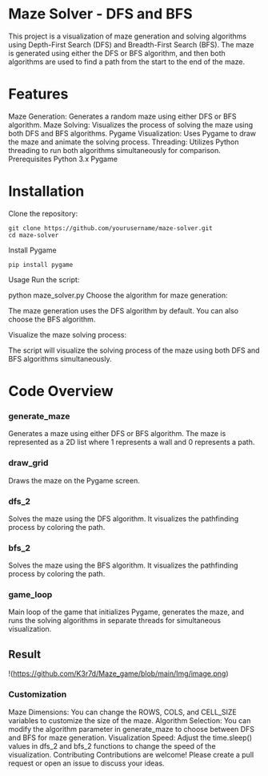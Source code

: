 # Maze Solver - DFS and BFS
This project is a visualization of maze generation and solving algorithms using Depth-First Search (DFS) and Breadth-First Search (BFS). The maze is generated using either the DFS or BFS algorithm, and then both algorithms are used to find a path from the start to the end of the maze.

# Features
Maze Generation: Generates a random maze using either DFS or BFS algorithm.
Maze Solving: Visualizes the process of solving the maze using both DFS and BFS algorithms.
Pygame Visualization: Uses Pygame to draw the maze and animate the solving process.
Threading: Utilizes Python threading to run both algorithms simultaneously for comparison.
Prerequisites
Python 3.x
Pygame
# Installation
Clone the repository:

```
git clone https://github.com/yourusername/maze-solver.git
cd maze-solver
```
Install Pygame
```
pip install pygame
```
Usage
Run the script:

python maze_solver.py
Choose the algorithm for maze generation:

The maze generation uses the DFS algorithm by default. You can also choose the BFS algorithm.

Visualize the maze solving process:

The script will visualize the solving process of the maze using both DFS and BFS algorithms simultaneously.

# Code Overview
### generate_maze
Generates a maze using either DFS or BFS algorithm. The maze is represented as a 2D list where 1 represents a wall and 0 represents a path.

### draw_grid
Draws the maze on the Pygame screen.

### dfs_2
Solves the maze using the DFS algorithm. It visualizes the pathfinding process by coloring the path.

### bfs_2
Solves the maze using the BFS algorithm. It visualizes the pathfinding process by coloring the path.

### game_loop
Main loop of the game that initializes Pygame, generates the maze, and runs the solving algorithms in separate threads for simultaneous visualization.

## Result
!(https://github.com/K3r7d/Maze_game/blob/main/Img/image.png)


### Customization
Maze Dimensions: You can change the ROWS, COLS, and CELL_SIZE variables to customize the size of the maze.
Algorithm Selection: You can modify the algorithm parameter in generate_maze to choose between DFS and BFS for maze generation.
Visualization Speed: Adjust the time.sleep() values in dfs_2 and bfs_2 functions to change the speed of the visualization.
Contributing
Contributions are welcome! Please create a pull request or open an issue to discuss your ideas.






